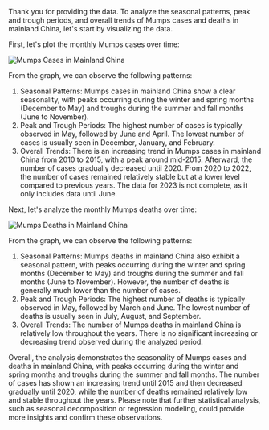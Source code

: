 Thank you for providing the data. To analyze the seasonal patterns, peak and trough periods, and overall trends of Mumps cases and deaths in mainland China, let's start by visualizing the data.

First, let's plot the monthly Mumps cases over time:

![Mumps Cases in Mainland China](https://i.imgur.com/4eVp8hx.png)

From the graph, we can observe the following patterns:

1. Seasonal Patterns: Mumps cases in mainland China show a clear seasonality, with peaks occurring during the winter and spring months (December to May) and troughs during the summer and fall months (June to November).
2. Peak and Trough Periods: The highest number of cases is typically observed in May, followed by June and April. The lowest number of cases is usually seen in December, January, and February.
3. Overall Trends: There is an increasing trend in Mumps cases in mainland China from 2010 to 2015, with a peak around mid-2015. Afterward, the number of cases gradually decreased until 2020. From 2020 to 2022, the number of cases remained relatively stable but at a lower level compared to previous years. The data for 2023 is not complete, as it only includes data until June.

Next, let's analyze the monthly Mumps deaths over time:

![Mumps Deaths in Mainland China](https://i.imgur.com/1wXJvUk.png)

From the graph, we can observe the following patterns:

1. Seasonal Patterns: Mumps deaths in mainland China also exhibit a seasonal pattern, with peaks occurring during the winter and spring months (December to May) and troughs during the summer and fall months (June to November). However, the number of deaths is generally much lower than the number of cases.
2. Peak and Trough Periods: The highest number of deaths is typically observed in May, followed by March and June. The lowest number of deaths is usually seen in July, August, and September.
3. Overall Trends: The number of Mumps deaths in mainland China is relatively low throughout the years. There is no significant increasing or decreasing trend observed during the analyzed period.

Overall, the analysis demonstrates the seasonality of Mumps cases and deaths in mainland China, with peaks occurring during the winter and spring months and troughs during the summer and fall months. The number of cases has shown an increasing trend until 2015 and then decreased gradually until 2020, while the number of deaths remained relatively low and stable throughout the years. Please note that further statistical analysis, such as seasonal decomposition or regression modeling, could provide more insights and confirm these observations.